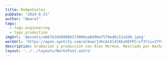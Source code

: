 ```yaml
---
title: Rompehielos
pubDate: "2024-6-21"
author: "Amaral"
tags:
  - tags.engineering
  - tags.production
imgUrl: '@assets/ab67616d0000b273006ea0d96ef579ed8c11a3d6.jpeg'
workUrl: 'https://open.spotify.com/album/13HcAi6ldlKksKEFPCrsf3?si=IYYXOzP1S6qlElkCGAwuTw'
description: Grabación y producción con Álex Moreno. Mezclado por Nathan Boddy y masterizado por Vlado Meller.
layout: '../../layouts/WorksPost.astro'
---
```

